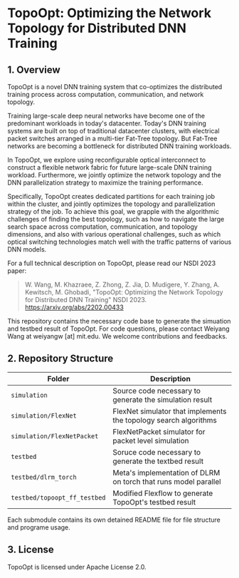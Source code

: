 # TopoOpt: Optimizing the Network Topology for Distributed DNN Training

## 1. Overview

TopoOpt is a novel DNN training system that co-optimizes the distributed training process across computation, communication, and network topology.

Training large-scale deep neural networks have become one of the predominant workloads in today's datacenter. Today's DNN training systems are built on top of traditional datacenter clusters, with electrical packet switches arranged in a multi-tier Fat-Tree topology. But Fat-Tree networks are becoming a bottleneck for distributed DNN training workloads.

In TopoOpt, we explore using reconfigurable optical interconnect to construct a flexible network fabric for future large-scale DNN training workload. Furthermore, we jointly optimize the network topology and the DNN parallelization strategy to maximize the training performance. 

Specifically, TopoOpt creates dedicated partitions for each training job within the cluster, and jointly optimizes the topology and parallelization strategy of the job. To achieve this goal, we grapple with the algorithmic challenges of finding the best topology, such as how to navigate the large search space across computation, communication, and topology dimensions, and also with various operational challenges, such as which optical switching technologies match well with the traffic patterns of various DNN models. 

For a full technical description on TopoOpt, please read our NSDI 2023 paper:
> W. Wang, M. Khazraee, Z. Zhong, Z. Jia, D. Mudigere, Y. Zhang, A. Kewitsch, M. Ghobadi, "TopoOpt: Optimizing the Network Topology for Distributed DNN Training" NSDI 2023. https://arxiv.org/abs/2202.00433

This repository contains the necessary code base to generate the simuation and testbed result of TopoOpt. For code questions, please contact Weiyang Wang at weiyangw [at] mit.edu. We welcome contributions and feedbacks.

## 2. Repository Structure
| Folder                         | Description                                                      |
| -------------------------------|------------------------------------------------------------------|
| `simulation`                   | Source code necessary to generate the simulation result          | 
| `simulation/FlexNet`           | FlexNet simulator that implements the topology search algorithms |
| `simulation/FlexNetPacket`     | FlexNetPacket simulator for packet level simulation              |
| `testbed`                      | Soruce code necessary to generate the textbed result             |
| `testbed/dlrm_torch`           | Meta's implementation of DLRM on torch that runs model parallel  |
| `testbed/topoopt_ff_testbed`   | Modified Flexflow to generate TopoOpt's testbed result           |

Each submodule contains its own detained README file for file structure and programe usage. 

## 3. License
TopoOpt is licensed under Apache License 2.0.
